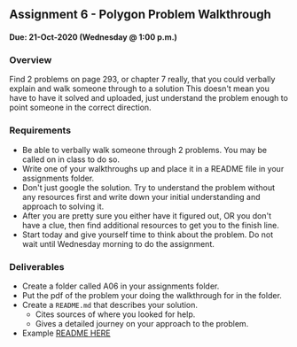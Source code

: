 ## Assignment 6 - Polygon Problem Walkthrough
#### Due: 21-Oct-2020 (Wednesday @ 1:00 p.m.)


### Overview

Find 2 problems on page 293, or chapter 7 really, that you could verbally explain and walk someone through to a solution This doesn't mean you have to have it solved and uploaded, just understand the problem enough to point someone in the correct direction. 

### Requirements

- Be able to verbally walk someone through 2 problems. You may be called on in class to do so.
- Write one of your walkthroughs up and place it in a README file in your assignments folder.
- Don't just google the solution. Try to understand the problem without any resources first and write down your initial understanding and approach to solving it. 
- After you are pretty sure you either have it figured out, OR you don't have a clue, then find additional resources to get you to the finish line. 
- Start today and give yourself time to think about the problem. Do not wait until Wednesday morning to do the assignment. 

### Deliverables

- Create a folder called A06 in your assignments folder.
- Put the pdf of the problem your doing the walkthrough for in the folder.
- Create a `README.md` that describes your solution.
  - Cites sources of where you looked for help.
  - Gives a detailed journey on your approach to the problem. 
- Example [README HERE](../../Resources/03-Readmees/README.md)